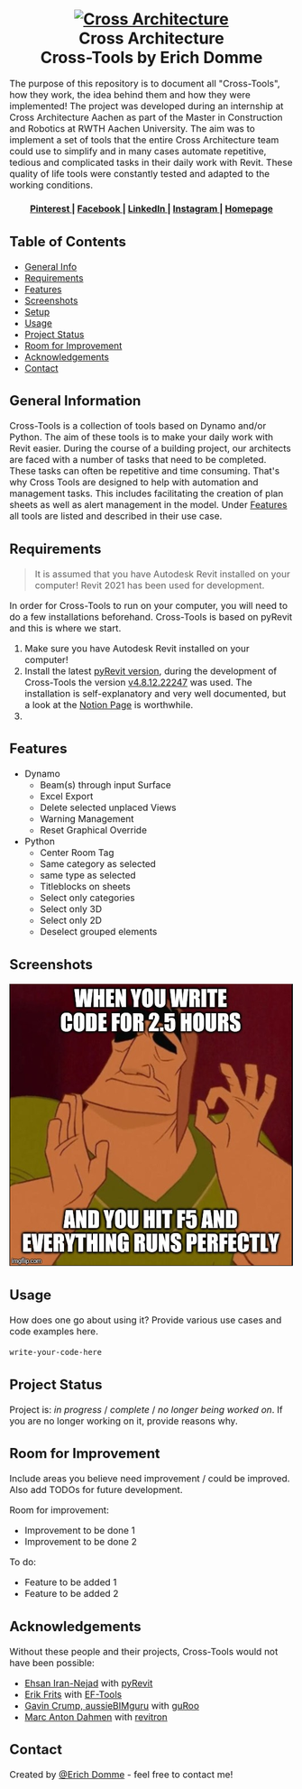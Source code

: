 <h1 align="center">
  <a name="logo" href="https://www.cross-architecture.net/"><img src="https://images.squarespace-cdn.com/content/v1/56e80c843c44d8db592aefe7/1462354916694-9R8CINAOMEZV6UUIT9Y6/Cross-Logo-with_border-transparent-black-01.png?format=1500w" alt="Cross Architecture" width="200"></a>
  <br>
  Cross Architecture <br>
  Cross-Tools by Erich Domme
</h1>

<div align="center"></div>

<p><font size="3">
The purpose of this repository is to document all "Cross-Tools", how they work, the idea behind them and how they were implemented! The project was developed during an internship at Cross Architecture Aachen as part of the Master in Construction and Robotics at RWTH Aachen University. The aim was to implement a set of tools that the entire Cross Architecture team could use to simplify and in many cases automate repetitive, tedious and complicated tasks in their daily work with Revit. These quality of life tools were constantly tested and adapted to the working conditions. </p>

<!-- LINKS -->

<div align="center"><a name="menu"></a>
  <h4>
    <a href="https://www.pinterest.de/cross_architecture/">
      Pinterest
    </a>
    <span> | </span>
    <a href="https://www.facebook.com/CROSSArchitecture/">
      Facebook
    </a>
    <span> | </span>
    <a href="https://www.linkedin.com/company/cross-architecture/mycompany/">
      LinkedIn
    </a>
    <span> | </span>
    <a href="https://www.instagram.com/cross_architecture/">
      Instagram
    </a>
    <span> | </span>
    <a href="https://www.cross-architecture.net/">
      Homepage
    </a>
  </h4>
</div>

## Table of Contents
* [General Info](#general-information)
* [Requirements](#requirements)
* [Features](#features)
* [Screenshots](#screenshots)
* [Setup](#setup)
* [Usage](#usage)
* [Project Status](#project-status)
* [Room for Improvement](#room-for-improvement)
* [Acknowledgements](#acknowledgements)
* [Contact](#contact)
<!-- * [License](#license) -->

## General Information
Cross-Tools is a collection of tools based on Dynamo and/or Python. The aim of these tools is to make your daily work with Revit easier. During the course of a building project, our architects are faced with a number of tasks that need to be completed. These tasks can often be repetitive and time consuming. That's why Cross Tools are designed to help with automation and management tasks. This includes facilitating the creation of plan sheets as well as alert management in the model. Under [Features](#features) all tools are listed and described in their use case.


## Requirements
> It is assumed that you have Autodesk Revit installed on your computer!
> Revit 2021 has been used for development.

In order for Cross-Tools to run on your computer, you will need to do a few installations beforehand. Cross-Tools is based on pyRevit and this is where we start.
1. Make sure you have Autodesk Revit installed on your computer!
2. Install the latest [pyRevit version](https://github.com/eirannejad/pyRevit/releases), during the development of Cross-Tools the version [v4.8.12.22247](https://github.com/eirannejad/pyRevit/releases/tag/v4.8.12.22247%2B0031) was used. The installation is self-explanatory and very well documented, but a look at the [Notion Page](https://pyrevitlabs.notion.site/pyrevitlabs/pyRevit-bd907d6292ed4ce997c46e84b6ef67a0) is worthwhile.
3. 

## Features
* Dynamo
  * Beam(s) through input Surface
  * Excel Export
  * Delete selected unplaced Views
  * Warning Management
  * Reset Graphical Override
* Python
  * Center Room Tag
  * Same category as selected
  * same type as selected
  * Titleblocks on sheets
  * Select only categories
  * Select only 3D
  * Select only 2D
  * Deselect grouped elements


## Screenshots
![Example screenshot](./img/screenshot.png)
<!-- If you have screenshots you'd like to share, include them here. -->

## Usage
How does one go about using it?
Provide various use cases and code examples here.

`write-your-code-here`


## Project Status
Project is: _in progress_ / _complete_ / _no longer being worked on_. If you are no longer working on it, provide reasons why.


## Room for Improvement
Include areas you believe need improvement / could be improved. Also add TODOs for future development.

Room for improvement:
- Improvement to be done 1
- Improvement to be done 2

To do:
- Feature to be added 1
- Feature to be added 2


## Acknowledgements
Without these people and their projects, Cross-Tools would not have been possible:
- [Ehsan Iran-Nejad](https://github.com/eirannejad) with [pyRevit](https://github.com/eirannejad/pyRevit)
- [Erik Frits](https://github.com/ErikFrits) with [EF-Tools](https://github.com/ErikFrits/EF-Tools)
- [Gavin Crump, aussieBIMguru](https://github.com/aussieBIMguru) with [guRoo](https://github.com/aussieBIMguru/guRoo/tree/main/guRoo.tab/Tools.panel)
- [Marc Anton Dahmen](https://github.com/marcantondahmen) with [revitron](https://github.com/revitron/revitron)


## Contact
Created by [@Erich Domme](mailto:erich.domme@rwth-aachen.de) - feel free to contact me!


<!-- Optional -->
<!-- ## License -->
<!-- This project is open source and available under the [... License](). -->

<!-- You don't have to include all sections - just the one's relevant to your project -->